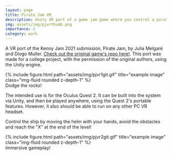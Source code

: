 ```yaml
---
layout: page
title: Pirate Jam VR
description: Unity VR port of a game jam game where you control a pirate ship!
img: assets/img/pjvrthumb.png
importance: 1
category: work
---
```


A VR port of the Kenny Jam 2021 submission, Pirate Jam, by Julia Melgaré and Diogo Muller. [Check out the original game's repo here!](https://github.com/Julia-Melgare/PirateJam/). This port was made for a college project, with the permission of the original authors, using the Unity engine.

<div class="row">
    <div class="col-sm mt-3 mt-md-0">
        {% include figure.html path="assets/img/pjvr1git.gif" title="example image" class="img-fluid rounded z-depth-1" %}
    </div>
</div>
<div class="caption">
    Dodge the rocks!
</div>

The intended use is for the Oculus Quest 2. It can be built into the system via Unity, and then be played anywhere, using the Quest 2's portable features. However, it also should be able to run on any other PC VR headset.

Control the ship by moving the helm with your hands, avoid the obstacles and reach the "X" at the end of the level!

<div class="row">
    <div class="col-sm mt-3 mt-md-0">
        {% include figure.html path="assets/img/pjvr2git.gif" title="example image" class="img-fluid rounded z-depth-1" %}
    </div>
</div>
<div class="caption">
    Immersive gameplay!
</div>